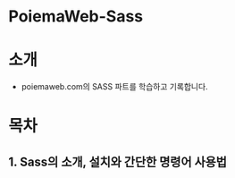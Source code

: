 # PoiemaWeb-Sass

# 소개

- poiemaweb.com의 SASS 파트를 학습하고 기록합니다.

# 목차

## 1. Sass의 소개, 설치와 간단한 명령어 사용법
